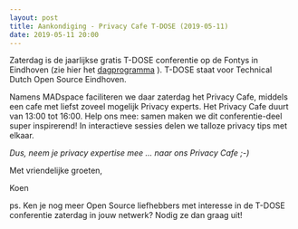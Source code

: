 ```yaml
---
layout: post
title: Aankondiging - Privacy Cafe T-DOSE (2019-05-11)
date: 2019-05-11 20:00
---
```


Zaterdag is de jaarlijkse gratis T-DOSE conferentie op de Fontys in Eindhoven (zie hier het [dagprogramma](https://www.t-dose.org/2019/schedule) ). T-DOSE staat voor Technical Dutch Open Source Eindhoven.

Namens MADspace faciliteren we daar zaterdag het Privacy Cafe, middels een cafe met liefst zoveel mogelijk Privacy experts. Het Privacy Cafe duurt van 13:00 tot 16:00. Help ons mee: samen maken we dit conferentie-deel super inspirerend! In interactieve sessies delen we talloze privacy tips met elkaar. 

_Dus, neem je privacy expertise mee ... naar ons Privacy Cafe ;-)_

Met vriendelijke groeten,

Koen

ps. 
Ken je nog meer Open Source liefhebbers met interesse in de T-DOSE conferentie zaterdag in jouw netwerk? Nodig ze dan graag uit! 